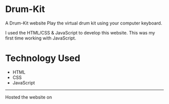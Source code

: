 # Drum-Kit
A Drum-Kit website Play the virtual drum kit using your computer keyboard.
  
I used the HTML/CSS & JavaScript to develop this website. This was my first time working with JavaScript.

# Technology Used
- HTML
- CSS
- JavaScript

---

Hosted the website on 
